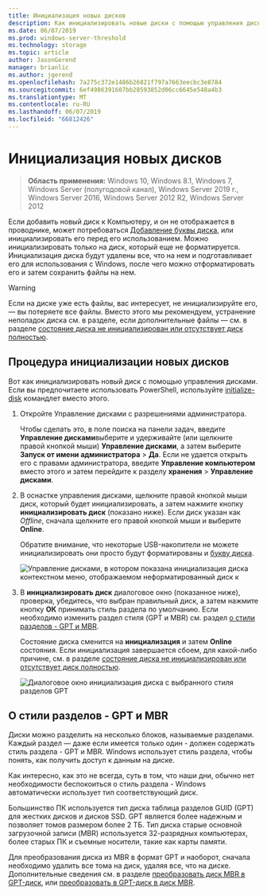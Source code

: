 ```yaml
---
title: Инициализация новых дисков
description: Как инициализировать новые диски с помощью управления дисками, Подготовка их к использованию. Также содержит ссылки на устранение неполадок.
ms.date: 06/07/2019
ms.prod: windows-server-threshold
ms.technology: storage
ms.topic: article
author: JasonGerend
manager: brianlic
ms.author: jgerend
ms.openlocfilehash: 7a275c372e1486b26821f797a7663eecbc3e8784
ms.sourcegitcommit: 6ef4986391607bb28593852d06cc6645e548a4b3
ms.translationtype: MT
ms.contentlocale: ru-RU
ms.lasthandoff: 06/07/2019
ms.locfileid: "66812426"
---
```

# <a name="initialize-new-disks"></a>Инициализация новых дисков

> **Область применения:** Windows 10, Windows 8.1, Windows 7, Windows Server (полугодовой канал), Windows Server 2019 г., Windows Server 2016, Windows Server 2012 R2, Windows Server 2012

Если добавить новый диск к Компьютеру, и он не отображается в проводнике, может потребоваться [Добавление буквы диска](change-a-drive-letter.md), или инициализировать его перед его использованием. Можно инициализировать только на диск, который еще не форматируется. Инициализация диска будут удалены все, что на нем и подготавливает его для использования с Windows, после чего можно отформатировать его и затем сохранить файлы на нем.

> [!WARNING]
> Если на диске уже есть файлы, вас интересует, не инициализируйте его, — вы потеряете все файлы. Вместо этого мы рекомендуем, устранение неполадок диска см. в разделе, если дополнительные файлы — см. в разделе [состояние диска не инициализирован или отсутствует диск полностью](troubleshooting-disk-management.md#a-disks-status-is-not-initialized-or-the-disk-is-missing).

## <a name="to-initialize-new-disks"></a>Процедура инициализации новых дисков

Вот как инициализировать новый диск с помощью управления дисками. Если вы предпочитаете использовать PowerShell, используйте [initialize-disk](https://docs.microsoft.com/powershell/module/storage/initialize-disk) командлет вместо этого.

1. Откройте Управление дисками с разрешениями администратора. 
 
    Чтобы сделать это, в поле поиска на панели задач, введите **Управление дисками**выберите и удерживайте (или щелкните правой кнопкой мыши) **Управление дисками**, а затем выберите **Запуск от имени администратора**  >  **Да**. Если не удается открыть его с правами администратора, введите **Управление компьютером** вместо этого и затем перейдите к разделу **хранения** > **Управление дисками**.
1. В оснастке управления дисками, щелкните правой кнопкой мыши диск, который будет инициализировать, а затем нажмите кнопку **инициализировать диск** (показано ниже). Если диск указан как *Offline*, сначала щелкните его правой кнопкой мыши и выберите **Online**.

     Обратите внимание, что некоторые USB-накопители не можете инициализировать они просто будут форматированы и [букву диска](change-a-drive-letter.md).

    ![Управление дисками, в котором показана инициализация диска контекстном меню, отображаемом неформатированный диск к](media/uninitialized-disk.PNG)
2. В **инициализировать диск** диалоговое окно (показанное ниже), проверка, убедитесь, что выбран правильный диск, а затем нажмите кнопку **ОК** принимать стиль раздела по умолчанию. Если необходимо изменить раздел стиля (GPT и MBR) см. раздел [о стили разделов - GPT и MBR](#about-partition-styles---gpt-and-mbr).

     Состояние диска сменится на **инициализация** и затем **Online** состояния. Если инициализация завершается сбоем, для какой-либо причине, см. в разделе [состояние диска не инициализирован или отсутствует диск полностью](troubleshooting-disk-management.md#a-disks-status-is-not-initialized-or-the-disk-is-missing).

    ![Диалоговое окно инициализация диска с выбранного стиля разделов GPT](media/initialize-disk.PNG)

## <a name="about-partition-styles---gpt-and-mbr"></a>О стили разделов - GPT и MBR

Диски можно разделить на несколько блоков, называемые разделами. Каждый раздел — даже если имеется только один - должен содержать стиль раздела - GPT и MBR. Windows использует стиль раздела, чтобы понять, как получить доступ к данным на диске.

Как интересно, как это не всегда, суть в том, что наши дни, обычно нет необходимости беспокоиться о стиль раздела - Windows автоматически использует тип соответствующий диск.

Большинство ПК используется тип диска таблица разделов GUID (GPT) для жестких дисков и дисков SSD. GPT является более надежным и позволяет томов размером более 2 ТБ. Тип диска старые основной загрузочной записи (MBR) используется 32-разрядных компьютерах, более старых ПК и съемные носители, такие как карты памяти.

Для преобразования диска из MBR в формат GPT и наоборот, сначала необходимо удалить все тома на диск, удаляя все, что на диске. Дополнительные сведения см. в разделе [преобразовать диск MBR в GPT-диск](change-an-mbr-disk-into-a-gpt-disk.md), или [преобразовать в GPT-диск в диск MBR](change-a-gpt-disk-into-an-mbr-disk.md).